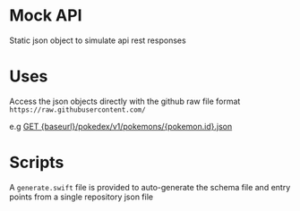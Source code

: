 # Mock API
Static json object to simulate api rest responses

# Uses
Access the json objects directly with the github raw file format `https://raw.githubusercontent.com/`

e.g [GET {baseurl}/pokedex/v1/pokemons/{pokemon.id}.json](https://raw.githubusercontent.com/wizeline/mock-api/main/pokedex/v1/pokemons/090E2E23-2E8C-4130-AF41-25A65321E1CE.json)

# Scripts
A `generate.swift` file is provided to auto-generate the schema file and entry points from a single repository json file
